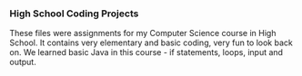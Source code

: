 ### High School Coding Projects
These files were assignments for my Computer Science course in High School. It contains very elementary and basic coding, very fun to look back on. We learned basic Java in this course - if statements, loops, input and output. 
